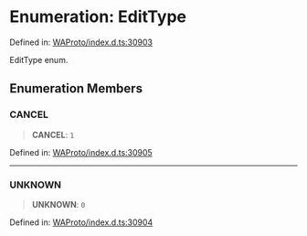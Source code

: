# Enumeration: EditType

Defined in: [WAProto/index.d.ts:30903](https://github.com/Fokusdotid/Baileys/blob/4aa08196a497251af5be42856601e02d8a85cce8/WAProto/index.d.ts#L30903)

EditType enum.

## Enumeration Members

### CANCEL

> **CANCEL**: `1`

Defined in: [WAProto/index.d.ts:30905](https://github.com/Fokusdotid/Baileys/blob/4aa08196a497251af5be42856601e02d8a85cce8/WAProto/index.d.ts#L30905)

***

### UNKNOWN

> **UNKNOWN**: `0`

Defined in: [WAProto/index.d.ts:30904](https://github.com/Fokusdotid/Baileys/blob/4aa08196a497251af5be42856601e02d8a85cce8/WAProto/index.d.ts#L30904)
